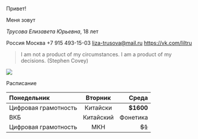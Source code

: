 Привет!

Меня зовут

_Трусова Елизавета Юрьевна_, 18 лет

Россия
Москва 
      +7 915 493-15-03 
      liza-trusova@mail.ru
      <https://vk.com/liltru> 
>I am not a product of my circumstances. I am a product of my decisions. (Stephen Covey)

![](https://proxy12.online.ua/photo/r3-7ff6e98fc0/755555_640.jpg)

Расписание



| Понедельник | Вторник | Среда |
|:------------- |:---------------:| -------------:|
|Цифровая грамотность     | Китайски|     **$1600** |
|ВКБ    | Китайский        |   Фонетика  |
| Цифровая грамотность |МКН       |        ~~$1~~ |
